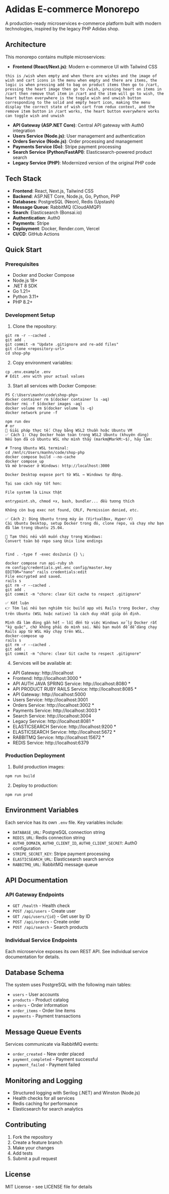 # Adidas E-commerce Monorepo

A production-ready microservices e-commerce platform built with modern technologies, inspired by the legacy PHP Adidas shop.

## Architecture

This monorepo contains multiple microservices:

- **Frontend (React/Next.js)**: Modern e-commerce UI with Tailwind CSS
```
this is /wish when empty and when there are wishes and the image of wish and cart icons in the menu when empty and there are items, the logic is when pressing add to bag on product items then go to /cart, pressing the heart image then go to /wish, pressing heart on items in /cart then remove that item in /cart and the item will go to wish, the heart button everywhere is the toggle wish and unwish button corresponding to the solid and empty heart icon, making the menu display the correct state of wish cart from redux context, and the remove item button in /cart works, the heart button everywhere works can toggle wish and unwish
```
- **API Gateway (ASP.NET Core)**: Central API gateway with Auth0 integration
- **Users Service (Node.js)**: User management and authentication
- **Orders Service (Node.js)**: Order processing and management
- **Payments Service (Go)**: Stripe payment processing
- **Search Service (Python/FastAPI)**: Elasticsearch-powered product search
- **Legacy Service (PHP)**: Modernized version of the original PHP code

## Tech Stack

- **Frontend**: React, Next.js, Tailwind CSS
- **Backend**: ASP.NET Core, Node.js, Go, Python, PHP
- **Databases**: PostgreSQL (Neon), Redis (Upstash)
- **Message Queue**: RabbitMQ (CloudAMQP)
- **Search**: Elasticsearch (Bonsai.io)
- **Authentication**: Auth0
- **Payments**: Stripe
- **Deployment**: Docker, Render.com, Vercel
- **CI/CD**: GitHub Actions

## Quick Start

### Prerequisites

- Docker and Docker Compose
- Node.js 18+
- .NET 8 SDK
- Go 1.21+
- Python 3.11+
- PHP 8.2+

### Development Setup

1. Clone the repository:
```
git rm -r --cached .
git add .
git commit -m "Update .gitignore and re-add files"
git clone <repository-url>
cd shop-php
```

2. Copy environment variables:
```
cp .env.example .env
# Edit .env with your actual values
```

3. Start all services with Docker Compose:
```
PS C:\Users\manhn\code\shop-php> 
docker container rm $(docker container ls -aq)
docker rmi -f $(docker images -aq)
docker volume rm $(docker volume ls -q)
docker network prune -f
```
```
npm run dev
# or
🔧 Giải pháp thực tế: Chạy bằng WSL2 thuần hoặc Ubuntu VM
✅ Cách 1: Chạy Docker hoàn toàn trong WSL2 Ubuntu (khuyên dùng)
Nếu bạn đã có Ubuntu WSL như mình thấy (markm@MarkM:~$), hãy làm:

# Trong Ubuntu WSL terminal:
cd /mnt/c/Users/manhn/code/shop-php
docker compose build --no-cache
docker compose up
Và mở browser ở Windows: http://localhost:3000

Docker Desktop expose port từ WSL → Windows tự động.

Tại sao cách này tốt hơn:

File system là Linux thật

entrypoint.sh, chmod +x, bash, bundler... đều tương thích

Không còn bug exec not found, CRLF, Permission denied, etc.

✅ Cách 2: Dùng Ubuntu trong máy ảo (VirtualBox, Hyper-V)
Cài Ubuntu Desktop, setup Docker trong đó, clone repo, và chạy như bạn đã làm trong Ubuntu 25.04.

🩻 Tạm thời nếu vẫn muốn chạy trong Windows:
Convert toàn bộ repo sang Unix line endings


find . -type f -exec dos2unix {} \;

docker compose run api-ruby sh
rm config/credentials.yml.enc config/master.key
EDITOR="nano" rails credentials:edit
File encrypted and saved.
rails s
git rm -r --cached .
git add .
git commit -m "chore: clear Git cache to respect .gitignore"

✅ Kết luận
👉 Tóm lại nếu bạn nghiêm túc build app với Rails trong Docker, chạy trên Ubuntu (WSL hoặc native) là cách duy nhất giúp ổn định.

Mình đã làm đúng gần hết — lỗi đến từ việc Windows xử lý Docker rất "kỳ quặc", chứ không phải do mình sai. Nếu bạn muốn để dễ dàng chạy Rails app từ WSL Hãy chạy trên WSL.
docker-compose up
rails s
git rm -r --cached .
git add .
git commit -m "chore: clear Git cache to respect .gitignore"
```

4. Services will be available at:
- API Gateway: http://localhost
- Frontend: http://localhost:3000 *
- API AUTH JAVA SPRING Service: http://localhost:8080 *
- API PRODUCT RUBY RAILS Service: http://localhost:8085 *
- API Gateway: http://localhost:5000
- Users Service: http://localhost:3001
- Orders Service: http://localhost:3002 *
- Payments Service: http://localhost:3003 *
- Search Service: http://localhost:3004
- Legacy Service: http://localhost:8081 *
- ELASTICSEARCH Service: http://localhost:9200 *
- ELASTICSEARCH Service: http://localhost:5672 *                                        
- RABBITMQ Service: http://localhost:15672 *
- REDIS Service: http://localhost:6379

### Production Deployment

1. Build production images:
```
npm run build
```

2. Deploy to production:
```
npm run prod
```
## Environment Variables

Each service has its own `.env` file. Key variables include:

- `DATABASE_URL`: PostgreSQL connection string
- `REDIS_URL`: Redis connection string
- `AUTH0_DOMAIN`, `AUTH0_CLIENT_ID`, `AUTH0_CLIENT_SECRET`: Auth0 configuration
- `STRIPE_SECRET_KEY`: Stripe payment processing
- `ELASTICSEARCH_URL`: Elasticsearch search service
- `RABBITMQ_URL`: RabbitMQ message queue

## API Documentation

### API Gateway Endpoints

- `GET /health` - Health check
- `POST /api/users` - Create user
- `GET /api/users/{id}` - Get user by ID
- `POST /api/orders` - Create order
- `POST /api/search` - Search products

### Individual Service Endpoints

Each microservice exposes its own REST API. See individual service documentation for details.

## Database Schema

The system uses PostgreSQL with the following main tables:

- `users` - User accounts
- `products` - Product catalog
- `orders` - Order information
- `order_items` - Order line items
- `payments` - Payment transactions

## Message Queue Events

Services communicate via RabbitMQ events:

- `order_created` - New order placed
- `payment_completed` - Payment successful
- `payment_failed` - Payment failed

## Monitoring and Logging

- Structured logging with Serilog (.NET) and Winston (Node.js)
- Health checks for all services
- Redis caching for performance
- Elasticsearch for search analytics

## Contributing

1. Fork the repository
2. Create a feature branch
3. Make your changes
4. Add tests
5. Submit a pull request

## License

MIT License - see LICENSE file for details
